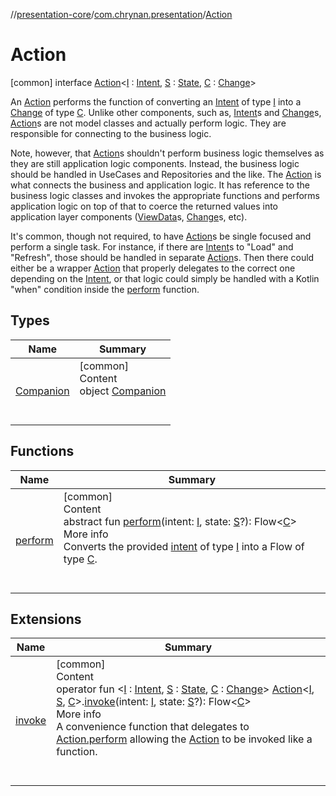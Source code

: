 //[presentation-core](../../../index.md)/[com.chrynan.presentation](../index.md)/[Action](index.md)



# Action  
 [common] interface [Action](index.md)<[I](index.md) : [Intent](../-intent/index.md), [S](index.md) : [State](../-state/index.md), [C](index.md) : [Change](../-change/index.md)>

An [Action](index.md) performs the function of converting an [Intent](../-intent/index.md) of type [I](index.md) into a [Change](../-change/index.md) of type [C](index.md). Unlike other components, such as, [Intent](../-intent/index.md)s and [Change](../-change/index.md)s, [Action](index.md)s are not model classes and actually perform logic. They are responsible for connecting to the business logic.



Note, however, that [Action](index.md)s shouldn't perform business logic themselves as they are still application logic components. Instead, the business logic should be handled in UseCases and Repositories and the like. The [Action](index.md) is what connects the business and application logic. It has reference to the business logic classes and invokes the appropriate functions and performs application logic on top of that to coerce the returned values into application layer components ([ViewData](../-view-data/index.md)s, [Change](../-change/index.md)s, etc).



It's common, though not required, to have [Action](index.md)s be single focused and perform a single task. For instance, if there are [Intent](../-intent/index.md)s to "Load" and "Refresh", those should be handled in separate [Action](index.md)s. Then there could either be a wrapper [Action](index.md) that properly delegates to the correct one depending on the [Intent](../-intent/index.md), or that logic could simply be handled with a Kotlin "when" condition inside the [perform](perform.md) function.

   


## Types  
  
|  Name |  Summary | 
|---|---|
| <a name="com.chrynan.presentation/Action.Companion///PointingToDeclaration/"></a>[Companion](-companion/index.md)| <a name="com.chrynan.presentation/Action.Companion///PointingToDeclaration/"></a>[common]  <br>Content  <br>object [Companion](-companion/index.md)  <br><br><br>|


## Functions  
  
|  Name |  Summary | 
|---|---|
| <a name="com.chrynan.presentation/Action/perform/#TypeParam(bounds=[com.chrynan.presentation.Intent])#TypeParam(bounds=[com.chrynan.presentation.State])?/PointingToDeclaration/"></a>[perform](perform.md)| <a name="com.chrynan.presentation/Action/perform/#TypeParam(bounds=[com.chrynan.presentation.Intent])#TypeParam(bounds=[com.chrynan.presentation.State])?/PointingToDeclaration/"></a>[common]  <br>Content  <br>abstract fun [perform](perform.md)(intent: [I](index.md), state: [S](index.md)?): Flow<[C](index.md)>  <br>More info  <br>Converts the provided [intent](perform.md) of type [I](index.md) into a Flow of type [C](index.md).  <br><br><br>|


## Extensions  
  
|  Name |  Summary | 
|---|---|
| <a name="com.chrynan.presentation//invoke/com.chrynan.presentation.Action[TypeParam(bounds=[com.chrynan.presentation.Intent]),TypeParam(bounds=[com.chrynan.presentation.State]),TypeParam(bounds=[com.chrynan.presentation.Change])]#TypeParam(bounds=[com.chrynan.presentation.Intent])#TypeParam(bounds=[com.chrynan.presentation.State])?/PointingToDeclaration/"></a>[invoke](../invoke.md)| <a name="com.chrynan.presentation//invoke/com.chrynan.presentation.Action[TypeParam(bounds=[com.chrynan.presentation.Intent]),TypeParam(bounds=[com.chrynan.presentation.State]),TypeParam(bounds=[com.chrynan.presentation.Change])]#TypeParam(bounds=[com.chrynan.presentation.Intent])#TypeParam(bounds=[com.chrynan.presentation.State])?/PointingToDeclaration/"></a>[common]  <br>Content  <br>operator fun <[I](../invoke.md) : [Intent](../-intent/index.md), [S](../invoke.md) : [State](../-state/index.md), [C](../invoke.md) : [Change](../-change/index.md)> [Action](index.md)<[I](../invoke.md), [S](../invoke.md), [C](../invoke.md)>.[invoke](../invoke.md)(intent: [I](../invoke.md), state: [S](../invoke.md)?): Flow<[C](../invoke.md)>  <br>More info  <br>A convenience function that delegates to [Action.perform](perform.md) allowing the [Action](index.md) to be invoked like a function.  <br><br><br>|

